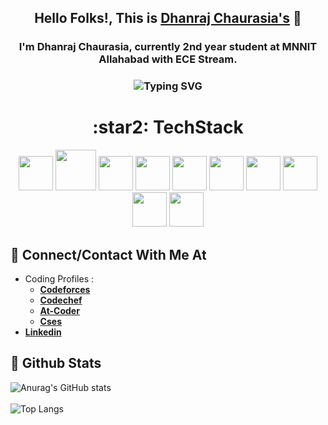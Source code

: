 ## <p align="center"> Hello Folks!, This is [**Dhanraj Chaurasia's**](https://dhanrajchaurasia.github.io/) :wave: </p>
### <p align="center"> I'm Dhanraj Chaurasia, currently 2nd year student at MNNIT Allahabad with ECE Stream. </p>
### <p align="center"> ![Typing SVG](https://readme-typing-svg.herokuapp.com?font=Roboto&color=%23FFF03C&size=25&center=true&vCenter=true&width=850&height=30&lines=An+enthusiast+frontend+web+developer.;A+competitive+programmer+(coder).+;Enthusiast+to+learn+new+skills.;A+quick+learner+to+develop+new+skills.) </p>
<h1 align="center"> :star2: TechStack </h1>
<div align="center">
  <img width="55" src="https://upload.wikimedia.org/wikipedia/commons/9/9a/Visual_Studio_Code_1.35_icon.svg"/>
  <img width="65" src="https://icon-library.com/images/html5-icon/html5-icon-13.jpg"/>
  <img width="55" src="https://upload.wikimedia.org/wikipedia/commons/thumb/6/62/CSS3_logo.svg/240px-CSS3_logo.svg.png"/>
  <img width="55" src="https://raw.githubusercontent.com/gilbarbara/logos/master/logos/javascript.svg"/>
  <img width="55" src="https://raw.githubusercontent.com/gilbarbara/logos/master/logos/bootstrap.svg"/>
  <img width="55" src="https://cdn.worldvectorlogo.com/logos/react-1.svg"/>
  <img width="55" src="https://www.freeiconspng.com/uploads/arduino-icon-2.png"/>
  <img width="55" src="https://icon-library.com/images/django-icon/django-icon-0.jpg"/>
  <img width="55" src="https://styles.redditmedia.com/t5_ojppm/styles/communityIcon_459yspyd67m11.png"/>
  <img width="55" src="https://websetnet.net/wp-content/uploads/2021/05/sublime-text-icon245.png"/>
</div>

## :star2: Connect/Contact With Me At
- Coding Profiles : 
  - [**Codeforces**](https://codeforces.com/profile/coderdhanraj)
  - [**Codechef**](https://codechef.com/users/coderdhanraj/)
  - [**At-Coder**](https://atcoder.jp/users/coderdhanraj/)
  - [**Cses**](https://cses.fi/user/75925/)
- [**Linkedin**](https://www.linkedin.com/in/dhanraj-chaurasia-4309b9207/)
## :star2: Github Stats 
![Anurag's GitHub stats](https://github-readme-stats.vercel.app/api?username=dhanrajchaurasia&show_icons=true&theme=radical)</br>                   
![Top Langs](https://github-readme-stats.vercel.app/api/top-langs/?username=dhanrajchaurasia&show_icons=true&theme=radical) 
